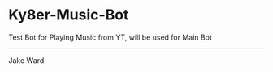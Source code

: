 # Ky8er-Music-Bot
Test Bot for Playing Music from YT, will be used for Main Bot

-------
 Jake Ward
